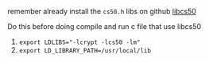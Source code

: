 remember already install the `cs50.h` libs on github [libcs50](https://github.com/cs50/libcs50) 

Do this before doing compile and run c file that use libcs50

1. `export LDLIBS="-lcrypt -lcs50 -lm"`
2. `export LD_LIBRARY_PATH=/usr/local/lib`
